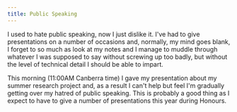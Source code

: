 ```yaml
---
title: Public Speaking
---
```

I used to hate public speaking, now I just dislike it. I've had to give presentations on a number of occasions and, normally, my mind goes blank, I forget to so much as look at my notes and I manage to muddle through whatever I was supposed to say without screwing up too badly, but without the level of technical detail I should be able to impart.



This morning (11:00AM Canberra time) I gave my presentation about my summer research project and, as a result I can't help but feel I'm gradually getting over my hatred of public speaking. This is probably a good thing as I expect to have to give a number of presentations this year during Honours.
